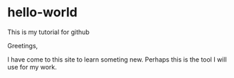 # hello-world
This is my tutorial for github

Greetings,

I have come to this site to learn someting new. Perhaps this is the tool I will use for my work.
